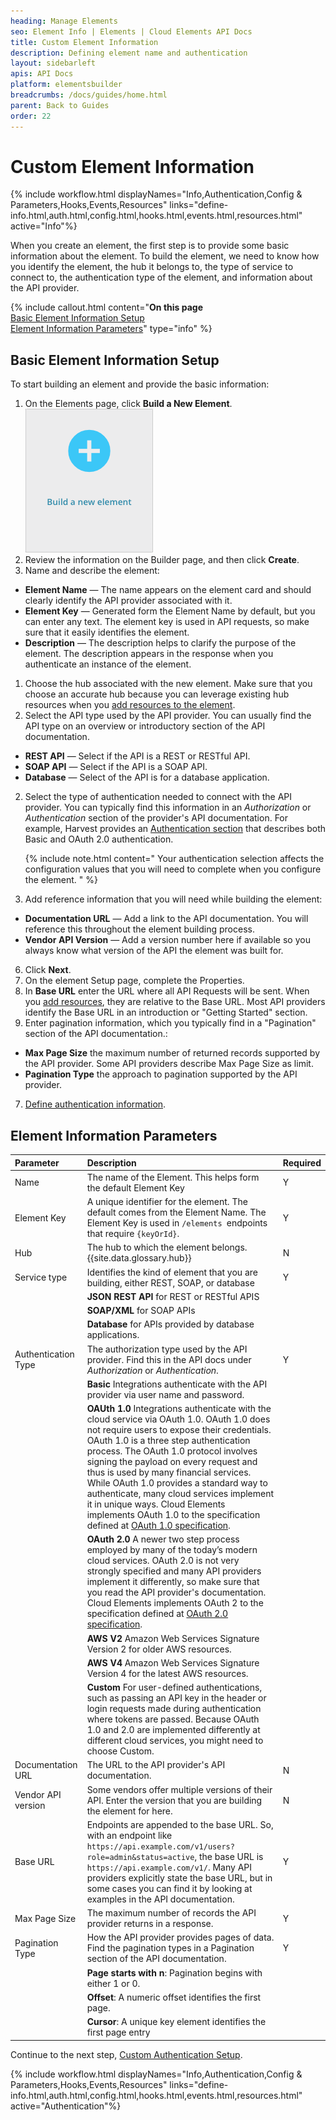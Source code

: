 ```yaml
---
heading: Manage Elements
seo: Element Info | Elements | Cloud Elements API Docs
title: Custom Element Information
description: Defining element name and authentication
layout: sidebarleft
apis: API Docs
platform: elementsbuilder
breadcrumbs: /docs/guides/home.html
parent: Back to Guides
order: 22
---
```


# Custom Element Information

{% include workflow.html displayNames="Info,Authentication,Config & Parameters,Hooks,Events,Resources" links="define-info.html,auth.html,config.html,hooks.html,events.html,resources.html" active="Info"%}


When you create an element, the first step is to provide some basic information about the element. To build the element, we need to know how you identify the element, the hub it belongs to, the type of service to connect to, the authentication type of the element, and information about the API provider.

{% include callout.html content="<strong>On this page</strong></br><a href=#basic-element-information-setup>Basic Element Information Setup</a></br><a href=#element-information-parameters>Element Information Parameters</a>" type="info" %}

## Basic Element Information Setup

To start building an element and provide the basic information:

1. On the Elements page, click **Build a New Element**.
![Build Element](img/btn_build.png)
1. Review the information on the Builder page, and then click **Create**.
1. Name and describe the element:
  * **Element Name** &mdash; The name appears on the element card and should clearly identify the API provider associated with it.
  * **Element Key** &mdash; Generated form the Element Name by default, but you can enter any text. The element key is used in API requests, so make sure that it easily identifies the element.
  * **Description** &mdash; The description helps to clarify the purpose of the element. The description appears in the response when you authenticate an instance of the element.
1. Choose the hub associated with the new element. Make sure that you choose an accurate hub because you can leverage existing hub resources when you [add resources to the element](resources.html).
2. Select the API type used by the API provider. You can usually find the API type on an overview or introductory section of the API documentation.
 * **REST API** &mdash; Select if the API is a REST or RESTful API.
 * **SOAP API** &mdash; Select if the API is a SOAP API.
 * **Database** &mdash; Select of the API is for a database application.
2. Select the type of authentication needed to connect with the API provider. You can typically find this information in an _Authorization_ or _Authentication_ section of the provider's API documentation. For example, Harvest provides an [Authentication section](http://help.getharvest.com/api-v1/authentication/) that describes both Basic and OAuth 2.0 authentication.

    {% include note.html content=" Your authentication selection affects the configuration values that you will need to complete when you configure the element. " %}

3. Add reference information that you will need while building the element:
  * **Documentation URL** &mdash; Add a link to the API documentation. You will reference this throughout the element building process.
  * **Vendor API Version** &mdash; Add a version number here if available so you always know what version of the API the element was built for.
6. Click **Next**.
7. On the element Setup page, complete the Properties.
8. In **Base URL** enter the URL where all API Requests will be sent. When you [add resources](resources.html), they are relative to the Base URL. Most API providers identify the Base URL in an introduction or "Getting Started" section.
2. Enter pagination information, which you typically find in a "Pagination" section of the API documentation.:
  * **Max Page Size** the maximum number of returned records supported by the API provider. Some API providers describe Max Page Size as limit.
  * **Pagination Type** the approach to pagination supported by the API provider.
7. [Define authentication information](auth.html).

## Element Information Parameters

| Parameter | Description    | Required |
| :------------- | :------------- | :------------- |
| Name | The name of the Element. This helps form the default Element Key | Y |
| Element Key | A unique identifier for the element. The default comes from the Element Name. The Element Key is used in `/elements `endpoints that require `{keyOrId}`. | Y |
| Hub  | The hub to which the element belongs.  {{site.data.glossary.hub}} | N |
| Service type | Identifies the kind of element that you are building, either REST, SOAP, or database| Y |
|   | **JSON REST API** for REST or RESTful APIS |  |
|   | **SOAP/XML** for SOAP APIs  |  |
|   | **Database** for APIs provided by database applications.|  |
| Authentication Type | The authorization type used by the API provider. Find this in the API docs under _Authorization_ or _Authentication_.  | Y |
|  | **Basic** Integrations authenticate with the API provider via user name and password.   |
|  | **OAUth 1.0** Integrations authenticate with the cloud service via OAuth 1.0. OAuth 1.0 does not require users to expose their credentials. OAuth 1.0 is a three step authentication process. The OAuth 1.0 protocol involves signing the payload on every request and thus is used by many financial services. <br /> While OAuth 1.0 provides a standard way to authenticate, many cloud services implement it in unique ways. Cloud Elements implements OAuth 1.0 to the specification defined at  [OAuth 1.0 specification](https://tools.ietf.org/html/rfc5849). |  |
|  | **OAuth 2.0** A newer two step process employed by many of the today’s modern cloud services. OAuth 2.0 is not very strongly specified and many API providers implement it differently,  so make sure that you read the API provider's documentation. Cloud Elements implements OAuth 2 to the specification defined at [OAuth 2.0 specification](https://oauth.net/2/). |  |
|  | **AWS V2** Amazon Web Services Signature Version 2 for older AWS resources. |  |
|  | **AWS V4** Amazon Web Services Signature Version 4 for the latest AWS resources. |  |
|  | **Custom** For user-defined authentications, such as passing an API key in the header or login requests made during authentication where tokens are passed. Because OAuth 1.0 and 2.0 are implemented differently at different cloud services, you might need to choose Custom. |  |
| Documentation URL | The URL to the API provider's API documentation. | N |
| Vendor API version | Some vendors offer multiple versions of their API. Enter the version that you are building the element for here. | N |
|  Base URL  |  Endpoints are appended to the base URL. So, with an endpoint like `https://api.example.com/v1/users?role=admin&status=active`, the base URL is `https://api.example.com/v1/`.  Many API providers explicitly state the base URL, but in some cases you can find it by looking at examples in the API documentation. |  Y  |
|  Max Page Size  |  The maximum number of records the API provider returns in a response.   |  Y  |
|  Pagination Type  | How the API provider provides pages of data. Find the pagination types in a Pagination section of the API documentation.   |  Y  |
|    | **Page starts with n**: Pagination begins with either 1 or 0.  |    |
|    |  **Offset**: A numeric offset identifies the first page.  |    |
|    |  **Cursor**: A unique key element identifies the first page entry   |    |

Continue to the next step, [Custom Authentication Setup](auth.html).

{% include workflow.html displayNames="Info,Authentication,Config & Parameters,Hooks,Events,Resources" links="define-info.html,auth.html,config.html,hooks.html,events.html,resources.html" active="Authentication"%}
